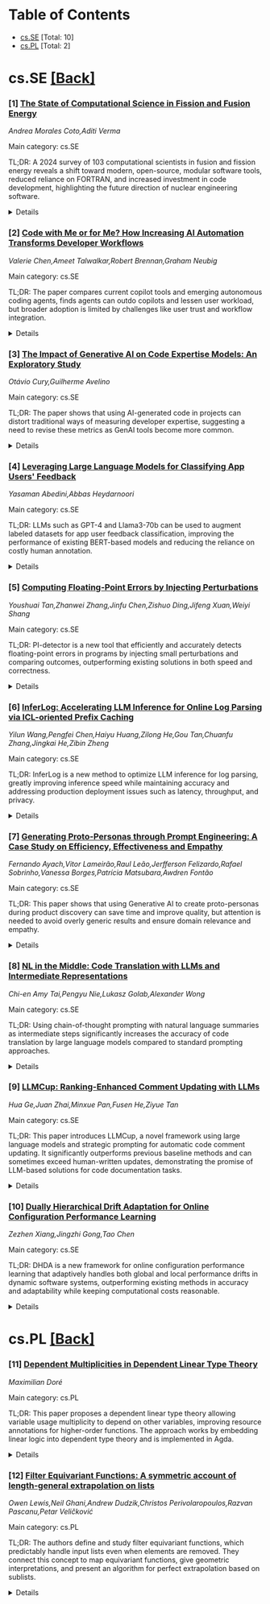 <div id=toc></div>

# Table of Contents

- [cs.SE](#cs.SE) [Total: 10]
- [cs.PL](#cs.PL) [Total: 2]


<div id='cs.SE'></div>

# cs.SE [[Back]](#toc)

### [1] [The State of Computational Science in Fission and Fusion Energy](https://arxiv.org/abs/2507.08061)
*Andrea Morales Coto,Aditi Verma*

Main category: cs.SE

TL;DR: A 2024 survey of 103 computational scientists in fusion and fission energy reveals a shift toward modern, open-source, modular software tools, reduced reliance on FORTRAN, and increased investment in code development, highlighting the future direction of nuclear engineering software.


<details>
  <summary>Details</summary>
Motivation: Software has become the dominant tool in fusion and fission energy engineering. The paper is motivated to understand what problems computational scientists are tackling with their codes and the tools and experiences involved, amidst a rapidly changing landscape.

Method: A survey was conducted in 2024 with 103 computational scientists working in fusion and fission energy. The survey asked them about the problems they are addressing, the tools they use, and their overall developer experience.

Result: Results show a significant shift in software preferences: there is increasing adoption of modern programming languages, open-source, and modular software, while usage of languages like FORTRAN is declining. The trend also highlights growing investment in code development and a move toward multiphysics codes.

Conclusion: Nuclear engineering is witnessing a transformation in computational practices, with trends toward modular design, smaller compute requirements, and organizational prioritization of software development. These insights likely reflect the direction of the field over the next 5 to 10 years, especially within US labs and universities.

Abstract: The tools used to engineer something are just as important as the thing that
is actually being engineered. In fact, in many cases, the tools can indeed
determine what is engineerable. In fusion and fission1 energy engineering,
software has become the dominant tool for design. For that reason, in 2024, for
the first time ever, we asked 103 computational scientists developing the codes
used in fusion and fission energy about the problems they are attempting to
solve with their codes, the tools available to them to solve them, and their
end to end developer experience with said tools.
  The results revealed a changing tide in software tools in fusion and fission,
with more and more computational scientists preferring modern programming
languages, open-source codes, and modular software. These trends represent a
peek into what will happen 5 to 10 years in the future of nuclear engineering.
Since the majority of our respondents belonged to US national labs and
universities, these results hint at the most cutting-edge trends in the
industry. The insights included in the State of Computational Science in
Fission and Fusion Energy indicate a dramatic shift toward multiphysics codes,
a drop-off in the use of FORTRAN in favor of more modern languages like Python
and C++, and ever-rising budgets for code development, at times reaching $50M
in a single organization.
  Our survey paints a future of nuclear engineering codes that is modular in
nature, small in terms of compute, and increasingly prioritized by
organizations. Access to our results in web form are available online.

</details>


### [2] [Code with Me or for Me? How Increasing AI Automation Transforms Developer Workflows](https://arxiv.org/abs/2507.08149)
*Valerie Chen,Ameet Talwalkar,Robert Brennan,Graham Neubig*

Main category: cs.SE

TL;DR: The paper compares current copilot tools and emerging autonomous coding agents, finds agents can outdo copilots and lessen user workload, but broader adoption is limited by challenges like user trust and workflow integration.


<details>
  <summary>Details</summary>
Motivation: While copilot-like AI aids are widely adopted by developers, more autonomous 'coding agents' are emerging. However, most evaluations of these agents lack real human interaction and rely on benchmarks. This study aims to fill this gap and explore their actual impact on developer productivity and experience.

Method: The authors conducted an academic user study comparing the developer experience with two leading AI coding tools: a copilot (GitHub Copilot) and a more autonomous agentic assistant (OpenHands). They recruited regular Copilot users and observed their interaction with both systems.

Result: Agentic coding tools demonstrated greater assistance potential, sometimes achieving tasks beyond human or copilot capabilities and requiring less user effort. However, a lack of user understanding of agent behavior poses challenges to wider agent adoption.

Conclusion: Coding agents can surpass traditional copilots in supporting developers, but their successful integration demands addressing usability and transparency concerns. The study highlights new workflow patterns and calls for better design and understanding to facilitate broader adoption.

Abstract: Developers now have access to a growing array of increasingly autonomous AI
tools to support software development. While numerous studies have examined
developer use of copilots, which can provide chat assistance or code
completions, evaluations of coding agents, which can automatically write files
and run code, still largely rely on static benchmarks without
humans-in-the-loop. In this work, we conduct the first academic study to
explore developer interactions with coding agents and characterize how more
autonomous AI tools affect user productivity and experience, compared to
existing copilots. We evaluate two leading copilot and agentic coding
assistants, GitHub Copilot and OpenHands, recruiting participants who regularly
use the former. Our results show agents have the potential to assist developers
in ways that surpass copilots (e.g., completing tasks that humans might not
have accomplished before) and reduce the user effort required to complete
tasks. However, there are challenges involved in enabling their broader
adoption, including how to ensure users have an adequate understanding of agent
behaviors. Our results not only provide insights into how developer workflows
change as a result of coding agents but also highlight how user interactions
with agents differ from those with existing copilots, motivating a set of
recommendations for researchers building new agents. Given the broad set of
developers who still largely rely on copilot-like systems, our work highlights
key challenges of adopting more agentic systems into developer workflows.

</details>


### [3] [The Impact of Generative AI on Code Expertise Models: An Exploratory Study](https://arxiv.org/abs/2507.08160)
*Otávio Cury,Guilherme Avelino*

Main category: cs.SE

TL;DR: The paper shows that using AI-generated code in projects can distort traditional ways of measuring developer expertise, suggesting a need to revise these metrics as GenAI tools become more common.


<details>
  <summary>Details</summary>
Motivation: The widespread adoption of Generative AI tools in coding has improved productivity but raised concerns about developers' decreasing understanding of generated code and the potential effects on expert identification models.

Method: The authors collected data on ChatGPT-generated code integrated into public GitHub projects and simulated different scenarios by varying the level of GenAI contributions to analyze the effects on a source code knowledge model and on a Truck Factor algorithm.

Result: The analysis showed that, under most simulated scenarios, increased use of GenAI-generated code measurably affected the outputs of expertise metrics, making them less reliable.

Conclusion: As GenAI becomes more prevalent in software development, existing metrics for assessing developer expertise and ownership (e.g., knowledge models and Truck Factor) may become less trustworthy due to the reduced link between code contributions and individual understanding.

Abstract: Generative Artificial Intelligence (GenAI) tools for source code generation
have significantly boosted productivity in software development. However, they
also raise concerns, particularly the risk that developers may rely heavily on
these tools, reducing their understanding of the generated code. We hypothesize
that this loss of understanding may be reflected in source code knowledge
models, which are used to identify developer expertise. In this work, we
present an exploratory analysis of how a knowledge model and a Truck Factor
algorithm built upon it can be affected by GenAI usage. To investigate this, we
collected statistical data on the integration of ChatGPT-generated code into
GitHub projects and simulated various scenarios by adjusting the degree of
GenAI contribution. Our findings reveal that most scenarios led to measurable
impacts, indicating the sensitivity of current expertise metrics. This suggests
that as GenAI becomes more integrated into development workflows, the
reliability of such metrics may decrease.

</details>


### [4] [Leveraging Large Language Models for Classifying App Users' Feedback](https://arxiv.org/abs/2507.08250)
*Yasaman Abedini,Abbas Heydarnoori*

Main category: cs.SE

TL;DR: LLMs such as GPT-4 and Llama3-70b can be used to augment labeled datasets for app user feedback classification, improving the performance of existing BERT-based models and reducing the reliance on costly human annotation.


<details>
  <summary>Details</summary>
Motivation: Classifying app user feedback is essential for app improvement, but building large, high-quality labeled datasets for supervised machine learning is costly and time-consuming. The study seeks to find more scalable, generalizable methods for handling this problem.

Method: The paper evaluates four large language models (LLMs) — GPT-3.5-Turbo, GPT-4, Flan-T5, and Llama3-70b — on eight existing, carefully labeled datasets of user feedback drawn from app stores, social platforms, and forums. The models are assessed for their abilities to classify feedback into both specific (fine-grained) and general (coarse-grained) categories. Additionally, the researchers leverage LLMs as annotation tools to expand (augment) labeled datasets, which are then used to train BERT-based classification models.

Result: LLMs, when directed by high-quality prompts, accurately classify user feedback at the coarse-grained level. Furthermore, using LLM-labeled augmented data to expand training sets meaningfully improves the performance of state-of-the-art BERT classifiers.

Conclusion: Well-guided LLMs can serve as effective tools for classifying and labeling user feedback data, helping to overcome the challenge of limited labeled datasets. LLM-augmented data enhances the classification performance of existing machine learning models.

Abstract: In recent years, significant research has been conducted into classifying
application (app) user feedback, primarily relying on supervised machine
learning algorithms. However, fine-tuning more generalizable classifiers based
on existing labeled datasets remains an important challenge, as creating large
and accurately labeled datasets often requires considerable time and resources.
In this paper, we evaluate the capabilities of four advanced LLMs, including
GPT-3.5-Turbo, GPT-4, Flan-T5, and Llama3-70b, to enhance user feedback
classification and address the challenge of the limited labeled dataset. To
achieve this, we conduct several experiments on eight datasets that have been
meticulously labeled in prior research. These datasets include user reviews
from app stores, posts from the X platform, and discussions from the public
forums, widely recognized as representative sources of app user feedback. We
analyze the performance of various LLMs in identifying both fine-grained and
coarse-grained user feedback categories. Given the substantial volume of daily
user feedback and the computational limitations of LLMs, we leverage these
models as an annotation tool to augment labeled datasets with general and
app-specific data. This augmentation aims to enhance the performance of
state-of-the-art BERT-based classification models. Our findings indicate that
LLMs when guided by well-crafted prompts, can effectively classify user
feedback into coarse-grained categories. Moreover, augmenting the training
dataset with datasets labeled using the consensus of LLMs can significantly
enhance classifier performance.

</details>


### [5] [Computing Floating-Point Errors by Injecting Perturbations](https://arxiv.org/abs/2507.08467)
*Youshuai Tan,Zhanwei Zhang,Jinfu Chen,Zishuo Ding,Jifeng Xuan,Weiyi Shang*

Main category: cs.SE

TL;DR: PI-detector is a new tool that efficiently and accurately detects floating-point errors in programs by injecting small perturbations and comparing outcomes, outperforming existing solutions in both speed and correctness.


<details>
  <summary>Details</summary>
Motivation: Floating-point errors in programs can result in serious consequences in fields like safety-critical systems and engineering. However, not all inputs trigger significant errors, and current methods to detect such errors are either hard to implement, slow, or prone to false positives.

Method: The paper proposes PI-detector, a novel approach that injects small perturbations into the operands of atomic operations (like addition and subtraction) in floating-point programs. By comparing the outcome of the original and perturbed executions, the method estimates floating-point errors. The approach is then evaluated with standard datasets and a complex linear system program.

Result: The experimental results show that PI-detector achieves both efficiency and accuracy in computing floating-point errors, addressing the limitations of existing tools like ATOMU (false positives) and FPCC (slow performance).

Conclusion: PI-detector is an effective and efficient solution for detecting significant floating-point errors in programs, overcoming the shortcomings of previous solutions by precisely and swiftly identifying errors for specific inputs.

Abstract: Floating-point programs form the foundation of modern science and
engineering, providing the essential computational framework for a wide range
of applications, such as safety-critical systems, aerospace engineering, and
financial analysis. Floating-point errors can lead to severe consequences.
Although floating-point errors widely exist, only a subset of inputs may
trigger significant errors in floating-point programs. Therefore, it is crucial
to determine whether a given input could produce such errors. Researchers tend
to take the results of high-precision floating-point programs as oracles for
detecting floating-point errors, which introduces two main limitations: (1)
difficulty of implementation and (2) prolonged execution time. The two recent
tools, ATOMU and FPCC, can partially address these issues. However, ATOMU
suffers from false positives; while FPCC, though eliminating false positives,
operates at a considerably slower speed.
  To address these two challenges, we propose a novel approach named
PI-detector to computing floating-point errors effectively and efficiently. Our
approach is based on the observation that floating-point errors stem from large
condition numbers in atomic operations (such as addition and subtraction),
which then propagate and accumulate. PI-detector injects small perturbations
into the operands of individual atomic operations within the program and
compares the outcomes of the original program with the perturbed version to
compute floating-point errors. We evaluate PI-detector with datasets from ATOMU
and HSED, as well as a complex linear system-solving program. Experimental
results demonstrate that PI-detector can perform efficient and accurate
floating-point error computation.

</details>


### [6] [InferLog: Accelerating LLM Inference for Online Log Parsing via ICL-oriented Prefix Caching](https://arxiv.org/abs/2507.08523)
*Yilun Wang,Pengfei Chen,Haiyu Huang,Zilong He,Gou Tan,Chuanfu Zhang,Jingkai He,Zibin Zheng*

Main category: cs.SE

TL;DR: InferLog is a new method to optimize LLM inference for log parsing, greatly improving inference speed while maintaining accuracy and addressing production deployment issues such as latency, throughput, and privacy.


<details>
  <summary>Details</summary>
Motivation: Modern software systems produce vast amounts of runtime logs. Efficient and accurate log parsing is crucial for tasks like anomaly detection and root cause analysis. Existing LLM-based parsers succeed in accuracy but struggle with production deployment due to privacy concerns with commercial LLMs and challenges meeting strict latency and throughput demands in large-scale environments.

Method: The paper introduces InferLog, an LLM inference optimization technique for online log parsing. InferLog includes: (1) A Prefix-aware In-Context Learning (ICL) Refinement policy for better prefix caching, and (2) a meta-learning-based configuration tuning pipeline for rapid, optimal LLM scheduling according to dynamic workloads.

Result: Experiments using the Loghub dataset and vLLM show that InferLog surpasses existing inference optimization methods. It greatly speeds up state-of-the-art LLM-based log parsers, all without sacrificing parsing accuracy.

Conclusion: InferLog addresses the main bottleneck in online LLM-based log parsing— inference efficiency— and demonstrates significant improvements over previous solutions in speed while retaining accuracy.

Abstract: Modern software systems generate massive volumes of runtime logs,
necessitating efficient and accurate log parsing to enable critical downstream
tasks such as anomaly detection and root cause analysis. Recently, large
language models (LLMs) have achieved advanced accuracy on log parsing, but
their deployment in production environments faces two major limitations: (1)
the privacy risks associated with commercial LLMs, driving the adoption of
local deployment, and (2) the stringent latency and throughput requirements
imposed by high-volume log streams, which existing LLM-based parsers fail to
meet. Although recent efforts have reduced the number of LLM queries, they
overlook the high latency of the LLM invocations, where concurrent log parsing
requests can cause serve performance degradation of LLM inference system.
  In this study, we present InferLog, the first LLM inference optimization
method for online log parsing. Our key insight is that the inference efficiency
emerges as the vital bottleneck in LLM-based online log parsing, rather than
parsing accuracy. InferLog accelerates inference by designing (1) A
Prefix-aware ICL Refinement policy to refine the examples and permutation of
in-context learning to improve the prefix caching efficiency. (2) A rapid and
task-specific configuration tuning pipeline based on meta-learning to find the
optimal LLM scheduling-related configuration for dynamic log parsing workloads.
The experimental results based on Loghub dataset and vLLM demonstrate that
InferLog significantly outperforms existing inference optimization methods and
markedly accelerates the state-of-the-art LLM-based log parser without
compromising parsing accuracy.

</details>


### [7] [Generating Proto-Personas through Prompt Engineering: A Case Study on Efficiency, Effectiveness and Empathy](https://arxiv.org/abs/2507.08594)
*Fernando Ayach,Vitor Lameirão,Raul Leão,Jerfferson Felizardo,Rafael Sobrinho,Vanessa Borges,Patrícia Matsubara,Awdren Fontão*

Main category: cs.SE

TL;DR: This paper shows that using Generative AI to create proto-personas during product discovery can save time and improve quality, but attention is needed to avoid overly generic results and ensure domain relevance and empathy.


<details>
  <summary>Details</summary>
Motivation: Manual creation of proto-personas during early-stage Product Discovery is time-consuming, cognitively demanding, and prone to bias. The paper seeks to address these challenges by leveraging Generative AI for persona generation.

Method: A prompt engineering-based approach using Generative AI was proposed. The authors conducted a case study with 19 participants engaged in a real Lean Inception process, employing both qualitative and quantitative research methods.

Result: The GenAI-supported approach reduced time and effort required for persona creation, improved the quality and reusability of personas in subsequent phases, and was generally well accepted regarding usefulness and ease of use. However, limitations related to persona generalization and lack of domain specificity were noted. Empathy support was high for cognitive empathy but varied for affective and behavioral empathy.

Conclusion: GenAI can be efficiently and effectively integrated into software Product Discovery for generating proto-personas, offering significant advantages in productivity and quality, but challenges remain—especially regarding generalization, domain specificity, and eliciting different types of empathy. Future efforts should address these limitations to enhance hybrid design processes.

Abstract: Proto-personas are commonly used during early-stage Product Discovery, such
as Lean Inception, to guide product definition and stakeholder alignment.
However, the manual creation of proto-personas is often time-consuming,
cognitively demanding, and prone to bias. In this paper, we propose and
empirically investigate a prompt engineering-based approach to generate
proto-personas with the support of Generative AI (GenAI). Our goal is to
evaluate the approach in terms of efficiency, effectiveness, user acceptance,
and the empathy elicited by the generated personas. We conducted a case study
with 19 participants embedded in a real Lean Inception, employing a qualitative
and quantitative methods design. The results reveal the approach's efficiency
by reducing time and effort and improving the quality and reusability of
personas in later discovery phases, such as Minimum Viable Product (MVP)
scoping and feature refinement. While acceptance was generally high, especially
regarding perceived usefulness and ease of use, participants noted limitations
related to generalization and domain specificity. Furthermore, although
cognitive empathy was strongly supported, affective and behavioral empathy
varied significantly across participants. These results contribute novel
empirical evidence on how GenAI can be effectively integrated into software
Product Discovery practices, while also identifying key challenges to be
addressed in future iterations of such hybrid design processes.

</details>


### [8] [NL in the Middle: Code Translation with LLMs and Intermediate Representations](https://arxiv.org/abs/2507.08627)
*Chi-en Amy Tai,Pengyu Nie,Lukasz Golab,Alexander Wong*

Main category: cs.SE

TL;DR: Using chain-of-thought prompting with natural language summaries as intermediate steps significantly increases the accuracy of code translation by large language models compared to standard prompting approaches.


<details>
  <summary>Details</summary>
Motivation: Large language models often generate buggy code translations. The motivation is to improve translation accuracy, potentially by introducing intermediate representations to guide the model’s understanding.

Method: The study explores the effect of integrating intermediate representations, specifically natural language (NL) summaries and abstract syntax trees (ASTs), into LLM code translation tasks. Different integration techniques, such as one-shot prompting and chain-of-thought (CoT) prompting, are tested. Experiments are conducted using Open Gpt4 8X7B, StarCoder, and CodeGen on established code translation benchmarks (CodeNet and AVATAR).

Result: The results reveal that chain-of-thought prompting with an intermediate NL summary achieves the highest performance, boosting successful translations by 13.8% and 6.7% for Open Gpt4 8X7B, compared to zero-shot prompting.

Conclusion: Incorporating intermediate natural language summaries using chain-of-thought prompting significantly improves LLM code translation performance. This approach offers a promising direction for better code translation outcomes with large language models.

Abstract: Studies show that large language models (LLMs) produce buggy code
translations. One avenue to improve translation accuracy is through
intermediate representations, which could provide structured insights to guide
the model's understanding. We explore whether code translation using LLMs can
benefit from intermediate representations via natural language (NL) and
abstract syntax trees (ASTs). Since prompt engineering greatly affects LLM
performance, we consider several ways to integrate these representations, from
one-shot to chain-of-thought (CoT) prompting. Using Open Gpt4 8X7B and
specialized StarCoder and CodeGen models on popular code translation benchmarks
(CodeNet and AVATAR), we find that CoT with an intermediate NL summary performs
best, with an increase of 13.8% and 6.7%, respectively, in successful
translations for the best-performing model (Open Gpt4 8X7B) compared to the
zero-shot prompt.

</details>


### [9] [LLMCup: Ranking-Enhanced Comment Updating with LLMs](https://arxiv.org/abs/2507.08671)
*Hua Ge,Juan Zhai,Minxue Pan,Fusen He,Ziyue Tan*

Main category: cs.SE

TL;DR: This paper introduces LLMCup, a novel framework using large language models and strategic prompting for automatic code comment updating. It significantly outperforms previous baseline methods and can sometimes exceed human-written updates, demonstrating the promise of LLM-based solutions for code documentation tasks.


<details>
  <summary>Details</summary>
Motivation: Comments are crucial for code readability and maintainability, but developers often neglect updating them when modifying code, leading to inconsistent documentation that hampers future maintenance.

Method: The paper proposes LLMCup, a framework that utilizes multiple prompting strategies to generate diverse comment update candidates with a large language model (LLM). It then employs a ranking model (CupRank) to select the best candidate for the final comment update.

Result: LLMCup outperforms existing methods (CUP and HebCup) in several evaluation metrics: 49.0%-116.9% in Accuracy, 10.8%-20% in BLEU-4, 4.6% in METEOR, 0.9%-1.9% in F1, and 2.1%-3.4% in SentenceBert similarity. User studies also indicate LLMCup can sometimes produce better outputs than human updates.

Conclusion: LLMCup improves the accuracy and quality of automated comment updating, addressing the limitations of prior approaches and even rivaling or surpassing human performance in some cases. Human assessment remains important for evaluating comment quality.

Abstract: While comments are essential for enhancing code readability and
maintainability in modern software projects, developers are often motivated to
update code but not comments, leading to outdated or inconsistent documentation
that hinders future understanding and maintenance. Recent approaches such as
CUP and HebCup have attempted automatic comment updating using neural
sequence-to-sequence models and heuristic rules, respectively. However, these
methods can miss or misinterpret crucial information during comment updating,
resulting in inaccurate comments, and they often struggle with complex update
scenarios. Given these challenges, a promising direction lies in leveraging
large language models (LLMs), which have shown impressive performance in
software engineering tasks such as comment generation, code synthesis, and
program repair. This suggests their strong potential to capture the logic
behind code modifications - an ability that is crucial for the task of comment
updating. Nevertheless, selecting an appropriate prompt strategy for an LLM on
each update case remains challenging. To address this, we propose a novel
comment updating framework, LLMCup, which first uses multiple prompt strategies
to provide diverse candidate updated comments via an LLM, and then employs a
ranking model, CupRank, to select the best candidate as final updated comment.
Experimental results demonstrate the effectiveness of LLMCup, with improvements
over state-of-the-art baselines (CUP and HebCup) by 49.0%-116.9% in Accuracy,
10.8%-20% in BLEU-4, 4.6% in METEOR, 0.9%-1.9% in F1, and 2.1%-3.4% in
SentenceBert similarity. Furthermore, a user study shows that comments updated
by LLMCup sometimes surpass human-written updates, highlighting the importance
of incorporating human evaluation in comment quality assessment.

</details>


### [10] [Dually Hierarchical Drift Adaptation for Online Configuration Performance Learning](https://arxiv.org/abs/2507.08730)
*Zezhen Xiang,Jingzhi Gong,Tao Chen*

Main category: cs.SE

TL;DR: DHDA is a new framework for online configuration performance learning that adaptively handles both global and local performance drifts in dynamic software systems, outperforming existing methods in accuracy and adaptability while keeping computational costs reasonable.


<details>
  <summary>Details</summary>
Motivation: Modern configurable software systems face the challenge of unpredictable and dynamic environments, where changes in workload, hardware, or system updates cause shifts ('concept drifts') in how configurations impact performance. Existing approaches struggle to adapt in real-time to these global and local drifts, making effective configuration performance prediction difficult.

Method: The paper proposes DHDA, an online adaptive learning framework that addresses both global and local concept drifts in configuration performance prediction. DHDA uses a hierarchical adaptation scheme: at the upper level, it repartitions the data and retrains local models to respond to detected global drifts; at the lower level, local models detect and asynchronously adapt to local drifts. DHDA balances efficiency and adaptability through a mix of incremental updates and periodic full retraining, minimizing unnecessary computation.

Result: DHDA was evaluated on eight different software systems and compared with state-of-the-art methods. The results show DHDA achieves much higher prediction accuracy and adapts more effectively to concept drifts (up to 2x improvement), with reasonable computational overhead and improved handling of local drifts.

Conclusion: The proposed DHDA framework effectively addresses both global and local concept drifts in configurable software systems, providing better accuracy and adaptability for configuration performance prediction in dynamic environments, with manageable overhead.

Abstract: Modern configurable software systems need to learn models that correlate
configuration and performance. However, when the system operates in dynamic
environments, the workload variations, hardware changes, and system updates
will inevitably introduce concept drifts at different levels - global drifts,
which reshape the performance landscape of the entire configuration space; and
local drifts, which only affect certain sub-regions of that space. As such,
existing offline and transfer learning approaches can struggle to adapt to
these implicit and unpredictable changes in real-time, rendering configuration
performance learning challenging. To address this, we propose DHDA, an online
configuration performance learning framework designed to capture and adapt to
these drifts at different levels. The key idea is that DHDA adapts to both the
local and global drifts using dually hierarchical adaptation: at the upper
level, we redivide the data into different divisions, within each of which the
local model is retrained, to handle global drifts only when necessary. At the
lower level, the local models of the divisions can detect local drifts and
adapt themselves asynchronously. To balance responsiveness and efficiency, DHDA
combines incremental updates with periodic full retraining to minimize
redundant computation when no drifts are detected. Through evaluating eight
software systems and against state-of-the-art approaches, we show that DHDA
achieves considerably better accuracy and can effectively adapt to drifts with
up to 2x improvements, while incurring reasonable overhead and is able to
improve different local models in handling concept drift.

</details>


<div id='cs.PL'></div>

# cs.PL [[Back]](#toc)

### [11] [Dependent Multiplicities in Dependent Linear Type Theory](https://arxiv.org/abs/2507.08759)
*Maximilian Doré*

Main category: cs.PL

TL;DR: This paper proposes a dependent linear type theory allowing variable usage multiplicity to depend on other variables, improving resource annotations for higher-order functions. The approach works by embedding linear logic into dependent type theory and is implemented in Agda.


<details>
  <summary>Details</summary>
Motivation: Traditional type systems cannot adequately express resource usage (multiplicity) dependent on other variables, especially for higher-order functions. The paper aims to address this gap by allowing a variable's multiplicity to be dependent on other variables for more precise resource annotations.

Method: The authors embed linear logic into dependent type theory and define the interaction between the embedded logic and the host theory. They use natural number types to represent quantitative multiplicities, characterize the semantics using standard models, and implement their theory in Agda.

Result: The new type theory successfully expresses dependent multiplicities and refines resource typing for higher-order functions. The framework is generic enough to be integrated into any dependently typed language and is validated through an Agda implementation.

Conclusion: The paper introduces a new dependent linear type theory that supports variables whose usage multiplicity can depend on other variables, enabling more precise resource management in higher-order functions. The system is shown to be compatible with existing dependently typed languages and has been implemented in Agda.

Abstract: We present a novel dependent linear type theory in which the multiplicity of
some variable - i.e., the number of times the variable can be used in a program
- can depend on other variables. This allows us to give precise resource
annotations to many higher-order functions that cannot be adequately typed in
any other system. Inspired by the Dialectica translation, our typing discipline
is obtained by embedding linear logic into dependent type theory and specifying
how the embedded logic interacts with the host theory. We can then use a
standard natural numbers type to obtain a quantitative typing system with
dependent multiplicities. We characterise the semantics for our theory as a
combination of standard models of dependent type theory and linear logic. Our
system can be added to any dependently typed language, which we demonstrate
with an implementation in Agda.

</details>


### [12] [Filter Equivariant Functions: A symmetric account of length-general extrapolation on lists](https://arxiv.org/abs/2507.08796)
*Owen Lewis,Neil Ghani,Andrew Dudzik,Christos Perivolaropoulos,Razvan Pascanu,Petar Veličković*

Main category: cs.PL

TL;DR: The authors define and study filter equivariant functions, which predictably handle input lists even when elements are removed. They connect this concept to map equivariant functions, give geometric interpretations, and present an algorithm for perfect extrapolation based on sublists.


<details>
  <summary>Details</summary>
Motivation: The motivation is to determine what characteristics make a function a 'good' extrapolator—specifically, how functions should behave beyond the set of known input/output pairs. Since any function matching known examples could be deemed correct, the goal is to set meaningful criteria for extrapolation, focusing on rule-following behavior in list functions.

Method: The authors introduce and formalize the concept of filter equivariant functions—functions whose outputs are predictably consistent even when some list elements are removed (modeled via filter operations in functional programming). The approach includes defining this class, exploring its mathematical properties, connecting it to map equivariant functions, and analyzing it from a geometric (simplicial structures) perspective. They culminate in proposing an algorithm—the amalgamation algorithm—to build outputs based on sublist analysis.

Result: The paper shows that filter equivariant functions form an interesting and mathematically rich class. The authors prove foundational theorems, draw connections to established function classes, provide a geometric interpretation, and present the amalgamation algorithm, which enables perfect extrapolation using sublist behavior.

Conclusion: The paper establishes the practical and theoretical significance of filter equivariant functions, both as an analytic tool for function behavior under element removal and as a basis for developing extrapolating algorithms. Their amalgamation algorithm exemplifies an optimal approach to constructing filter-equivariant extrapolants.

Abstract: What should a function that extrapolates beyond known input/output examples
look like? This is a tricky question to answer in general, as any function
matching the outputs on those examples can in principle be a correct
extrapolant. We argue that a "good" extrapolant should follow certain kinds of
rules, and here we study a particularly appealing criterion for rule-following
in list functions: that the function should behave predictably even when
certain elements are removed. In functional programming, a standard way to
express such removal operations is by using a filter function. Accordingly, our
paper introduces a new semantic class of functions -- the filter equivariant
functions. We show that this class contains interesting examples, prove some
basic theorems about it, and relate it to the well-known class of map
equivariant functions. We also present a geometric account of filter
equivariants, showing how they correspond naturally to certain simplicial
structures. Our highlight result is the amalgamation algorithm, which
constructs any filter-equivariant function's output by first studying how it
behaves on sublists of the input, in a way that extrapolates perfectly.

</details>
